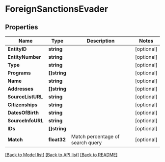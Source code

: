 # ForeignSanctionsEvader

## Properties

Name | Type | Description | Notes
------------ | ------------- | ------------- | -------------
**EntityID** | **string** |  | [optional] 
**EntityNumber** | **string** |  | [optional] 
**Type** | **string** |  | [optional] 
**Programs** | **[]string** |  | [optional] 
**Name** | **string** |  | [optional] 
**Addresses** | **[]string** |  | [optional] 
**SourceListURL** | **string** |  | [optional] 
**Citizenships** | **string** |  | [optional] 
**DatesOfBirth** | **string** |  | [optional] 
**SourceInfoURL** | **string** |  | [optional] 
**IDs** | **[]string** |  | [optional] 
**Match** | **float32** | Match percentage of search query | [optional] 

[[Back to Model list]](../README.md#documentation-for-models) [[Back to API list]](../README.md#documentation-for-api-endpoints) [[Back to README]](../README.md)



